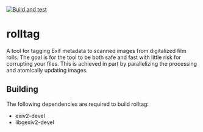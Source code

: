 [![Build and test](https://github.com/Jacalz/rolltag/actions/workflows/rust.yml/badge.svg)](https://github.com/Jacalz/rolltag/actions/workflows/rust.yml)

# rolltag
A tool for tagging Exif metadata to scanned images from digitalized film rolls.
The goal is for the tool to be both safe and fast with little risk for corrupting your files.
This is achieved in part by parallelizing the processing and atomically updating images.

## Building

The following dependencies are required to build rolltag:
- exiv2-devel
- libgexiv2-devel
